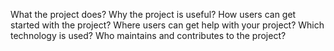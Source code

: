 What the project does?
Why the project is useful?
How users can get started with the project?
Where users can get help with your project?
Which technology is used?
Who maintains and contributes to the project?
